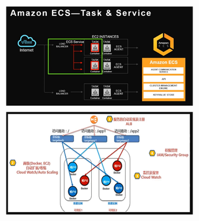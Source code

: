 
![](image/Pasted%20image%2020240711143743.png)


![](image/Pasted%20image%2020240711143816.png)




